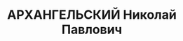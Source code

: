 ---
title: АРХАНГЕЛЬСКИЙ Николай Павлович
description: "Род. в 1889, ст. Добрина, Юго-Восточной ж. д., Россия, русский. Род\
  \ занятий: в момент ареста временно работал в Чай-Грузии. По специальности инженер-технолог.\
  \ \n  Осужден Тройкой при НКВД ГССР 04.12.1937. Мера наказания: расстрел с конфискацией\
  \ личного имущества. Дата расстрела: 11.12.1937"
---